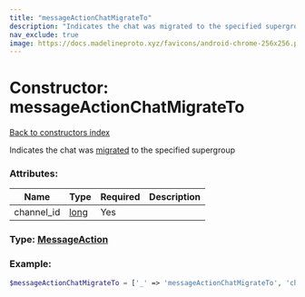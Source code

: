 ```yaml
---
title: "messageActionChatMigrateTo"
description: "Indicates the chat was migrated to the specified supergroup"
nav_exclude: true
image: https://docs.madelineproto.xyz/favicons/android-chrome-256x256.png
---
```

# Constructor: messageActionChatMigrateTo  
[Back to constructors index](/API_docs/constructors/index.html)



Indicates the chat was [migrated](https://core.telegram.org/api/channel) to the specified supergroup

### Attributes:

| Name     |    Type       | Required | Description |
|----------|---------------|----------|-------------|
|channel\_id|[long](/API_docs/types/long.html) | Yes|



### Type: [MessageAction](/API_docs/types/MessageAction.html)


### Example:

```php
$messageActionChatMigrateTo = ['_' => 'messageActionChatMigrateTo', 'channel_id' => long];
```  
